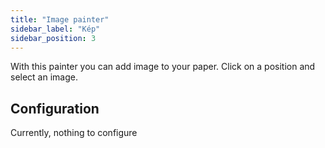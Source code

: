 ```yaml
---
title: "Image painter"
sidebar_label: "Kép"
sidebar_position: 3
---
```


With this painter you can add image to your paper. Click on a position and select an image.

## Configuration

Currently, nothing to configure
